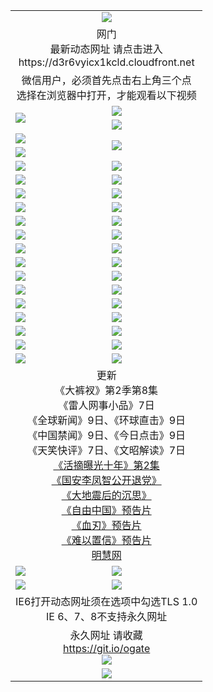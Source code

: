 ﻿<table>
  <tr></tr>
  <tr><td colspan=2 align=center><img src="https://cloud.githubusercontent.com/assets/11880933/13434984/f430fae2-e012-11e5-814f-c2df1e82b247.jpg" /></td></tr>
  <tr><td colspan=2 align=center>网门<br>最新动态网址 请点击进入
<br>https://d3r6vyicx1kcld.cloudfront.net
    </td>
  </tr>
  <tr>
    <td colspan=2 align=center>微信用户，必须首先点击右上角三个点<br>选择在浏览器中打开，才能观看以下视频</td>
  </tr>
  <tr>
    <td rowspan=2><a href="https://d3r6vyicx1kcld.cloudfront.net/ogUP.aspx?name=11DKC.mp4&count=T:2,2:8,1:16&from=github" target="_blank"><img src="https://d3r6vyicx1kcld.cloudfront.net/Up/11DKC1.jpg" /></a></td> 
    <td><div><a href="https://d3r6vyicx1kcld.cloudfront.net/ogUP.aspx?name=LRWS.mp4&count=7B:9,6B:44,5A:10,5B:35,4A:14,4B:19,3A:10,3B:26,2A:16,2B:21,1A:23,1B:29&current=7B:9" target="_blank"><img src="https://d3r6vyicx1kcld.cloudfront.net/Up/LRWS.jpg" /></a></td>
   </tr>
  <tr>
    <td><a href="https://d3r6vyicx1kcld.cloudfront.net/ogNiceVedio.aspx" target="_blank"><img src="https://d3r6vyicx1kcld.cloudfront.net/Up/TGKDY.jpg" /></a></td>
  </tr>
  <tr>
    <td><a href="https://d3r6vyicx1kcld.cloudfront.net/ogUP.aspx?name=JQR.mp4&count=2" target="_blank"><img src="https://d3r6vyicx1kcld.cloudfront.net/Up/JQR.jpg" /></a></td>   
    <td rowspan=2><a href="https://d3r6vyicx1kcld.cloudfront.net/ogUP.aspx?name=JP.mp4&count=9" target="_blank"><img src="https://d3r6vyicx1kcld.cloudfront.net/Up/JP.jpg" /></td>
  </tr>
  <tr>
    <td><a href="https://d3r6vyicx1kcld.cloudfront.net/ogUP.aspx?name=WH.mp4" target="_blank"><img src="https://d3r6vyicx1kcld.cloudfront.net/Up/WH.jpg" /></a></td>
  </tr>
  <tr>
    <td><a href="https://d3r6vyicx1kcld.cloudfront.net/ogUP.aspx?name=SSZJ.mp4&count=480P:9,S:2" target="_blank"><img src="https://d3r6vyicx1kcld.cloudfront.net/Up/SSZJ.jpg" /></a></td>
    <td><a href="https://d3r6vyicx1kcld.cloudfront.net/ogUP.aspx?name=ZY.mp4&count=2015:16" target="_blank"><img src="https://d3r6vyicx1kcld.cloudfront.net/Up/ZY.jpg" /></a</td>
  </tr>
  <tr>
    <td><a href="https://d3r6vyicx1kcld.cloudfront.net/ogUP.aspx?name=XTFY.mp4&count=B:2,A:24" target="_blank"><img src="https://d3r6vyicx1kcld.cloudfront.net/Up/XTFY.jpg" /></a></td>
    <td><a href="https://d3r6vyicx1kcld.cloudfront.net/ogUP.aspx?name=1XQK.mp4&count=13" target="_blank"><img src="https://d3r6vyicx1kcld.cloudfront.net/Up/1XQK.jpg" /></a</td>
  </tr>
  <tr>
    <td><a href="https://d3r6vyicx1kcld.cloudfront.net/ogUP.aspx?name=1LYF.mp4&count=2" target="_blank"><img src="https://d3r6vyicx1kcld.cloudfront.net/Up/1LYF0.jpg" /></a></td>
    <td><a href="https://d3r6vyicx1kcld.cloudfront.net/ogUP.aspx?name=1ZGC.mp4&count=6" target="_blank"><img src="https://d3r6vyicx1kcld.cloudfront.net/Up/1ZGC0.jpg" /></a></td>
  </tr>
  <tr>
    <td><a href="https://d3r6vyicx1kcld.cloudfront.net/ogUP.aspx?name=1ZKM.mp4&count=3&current=3" target="_blank"><img src="https://d3r6vyicx1kcld.cloudfront.net/Up/1ZKM0.jpg" /></a></td>  
    <td><a href="https://d3r6vyicx1kcld.cloudfront.net/ogUP.aspx?name=1WWY.mp4&count=6&current=6" target="_blank"><img src="https://d3r6vyicx1kcld.cloudfront.net/Up/1WWY0.jpg" /></a></td>
  </tr>
  <tr>
    <td><a href="https://d3r6vyicx1kcld.cloudfront.net/ogUP.aspx?name=10JGY.mp4&count=3" target="_blank"><img src="https://d3r6vyicx1kcld.cloudfront.net/Up/10JGY0.jpg" /></a></td>
    <td><a href="https://d3r6vyicx1kcld.cloudfront.net/ogUP.aspx?name=10CYS.mp4&count=2" target="_blank"><img src="https://d3r6vyicx1kcld.cloudfront.net/Up/10CYS0.jpg" /></a></td>
  </tr>
  <tr>
    <td><a href="https://d3r6vyicx1kcld.cloudfront.net/ogUP.aspx?name=4SQQ.mp4&count=201603:7,201602:20,201601:21&current=201603:7" target="_blank"><img src="https://d3r6vyicx1kcld.cloudfront.net/Up/4SQQ0.jpg"/></a></td>
    <td><a href="https://d3r6vyicx1kcld.cloudfront.net/ogUP.aspx?name=4SHQ.mp4&count=201603:9,201602:27,201601:28&current=201603:9" target="_blank"><img src="https://d3r6vyicx1kcld.cloudfront.net/Up/4SHQ0.jpg"/></a></td>
  </tr>
  <tr>
    <td><a href="https://d3r6vyicx1kcld.cloudfront.net/ogUP.aspx?name=4SZG.mp4&count=201603:8,201602:21,201601:23&current=201603:8" target="_blank"><img src="https://d3r6vyicx1kcld.cloudfront.net/Up/4SZG0.jpg"/></a></td>
    <td><a href="https://d3r6vyicx1kcld.cloudfront.net/ogUP.aspx?name=4SDJ.mp4&count=201603A:8,201603B:5,201602A:24,201602B:7,201601A:48,201601B:6&current=201603A:8" target="_blank"><img src="https://d3r6vyicx1kcld.cloudfront.net/Up/4SDJ0.jpg"/></a></td>
  </tr>
  <tr>
    <td><a href="https://d3r6vyicx1kcld.cloudfront.net/ogUP.aspx?name=4SGX.mp4&count=201603:1&current=201603:1" target="_blank"><img src="https://d3r6vyicx1kcld.cloudfront.net/Up/4SGX0.jpg"/></a></td>
    <td><a href="https://d3r6vyicx1kcld.cloudfront.net/ogUP.aspx?name=4SHD.mp4&count=201603:3&current=201603:1" target="_blank"><img src="https://d3r6vyicx1kcld.cloudfront.net/Up/4SHD0.jpg"/></a></td>
  </tr>
  <tr>
    <td><a href="https://d3r6vyicx1kcld.cloudfront.net/ogUP.aspx?name=4CTX.mp4&count=201603:2,201602:3,201601:4&current=201603:2" target="_blank"><img src="https://d3r6vyicx1kcld.cloudfront.net/Up/4CTX0.jpg"/></a></td>
    <td><a href="https://d3r6vyicx1kcld.cloudfront.net/ogUP.aspx?name=4CWZ.mp4&count=201603:1,201602:4,201601:4&current=201603:1" target="_blank"><img src="https://d3r6vyicx1kcld.cloudfront.net/Up/4CWZ0.jpg"/></a></td>
  </tr>
  <tr>
    <td><a href="https://d3r6vyicx1kcld.cloudfront.net/onUP.aspx?name=https://d2t6x1lwzcff38.cloudfront.net/" target="_blank"><img src="https://d3r6vyicx1kcld.cloudfront.net/Up/0DTW.jpg"/></a></td>
    <td><a href="https://d3r6vyicx1kcld.cloudfront.net/onUP.aspx?name=https://d240ns8up8earz.cloudfront.net/acenter/" target="_blank"><img src="https://d3r6vyicx1kcld.cloudfront.net/Up/0TDW.jpg" /></a></td>
  </tr>
  <tr>
    <td><a href="https://d3r6vyicx1kcld.cloudfront.net/onUP.aspx?name=https://d4508d6vomz2p.cloudfront.net/gb/nsc413.htm" target="_blank"><img src="https://d3r6vyicx1kcld.cloudfront.net/Up/0DJY.jpg" /></a></td>
    <td><a href="https://d3r6vyicx1kcld.cloudfront.net/onUP.aspx?name=https://d3bxwq7vzudb5l.cloudfront.net/xtr/gb/prog204.html" target="_blank"><img src="https://d3r6vyicx1kcld.cloudfront.net/Up/0XTR.jpg" /></a></td>
  </tr>
  <tr>
    <td><a href="https://d3r6vyicx1kcld.cloudfront.net/onUP.aspx?name=https://d3aj00iefsmfgc.cloudfront.net/" target="_blank"><img src="https://d3r6vyicx1kcld.cloudfront.net/Up/0MHW.jpg" /></a></td>
    <td><a href="https://d3r6vyicx1kcld.cloudfront.net/onUP.aspx?name=https://d1lcj91uv80klr.cloudfront.net/" target="_blank"><img src="https://d3r6vyicx1kcld.cloudfront.net/Up/0ZJW.jpg" /></a></td>
  </tr>
  <tr>
    <td><a href="https://d3r6vyicx1kcld.cloudfront.net/ogUP.aspx?name=0FG.zip" target="_blank"><img src="https://d3r6vyicx1kcld.cloudfront.net/Up/0FG.jpg" /></a></td>
    <td><a href="https://d3r6vyicx1kcld.cloudfront.net/ogUP.aspx?name=0FGA.apk" target="_blank"><img src="https://d3r6vyicx1kcld.cloudfront.net/Up/0FGA.jpg" /></a></td>
  </tr>
  <tr>
    <td><a href="https://d3r6vyicx1kcld.cloudfront.net/ogUP.aspx?name=0U.zip" target="_blank"><img src="https://d3r6vyicx1kcld.cloudfront.net/Up/0U.jpg" /></a></td>
    <td><a href="https://d3r6vyicx1kcld.cloudfront.net/ogUP.aspx?name=0UA.apk" target="_blank"><img src="https://d3r6vyicx1kcld.cloudfront.net/Up/0UA.jpg" /></a></td>
  </tr>
  <tr>
    <td><a href="https://d3r6vyicx1kcld.cloudfront.net/ogUP.aspx?name=0iPPOTV.zip" target="_blank"><img src="https://d3r6vyicx1kcld.cloudfront.net/Up/0iPPOTV.jpg" /></a></td>
    <td><a href="https://d3r6vyicx1kcld.cloudfront.net/ogUP.aspx?name=0iNTD.apk" target="_blank"><img src="https://d3r6vyicx1kcld.cloudfront.net/Up/0iNTD.jpg" /></a></td>
  </tr>
  <tr>
    <td colspan=2 align=center>更新<br>
      《大裤衩》第2季第8集<br>
      《雷人网事小品》7日<br>
      《全球新闻》9日、《环球直击》9日<br>
      《中国禁闻》9日、《今日点击》9日<br>
      《天笑快评》7日、《文昭解读》7日<br>
      <a href="https://d3r6vyicx1kcld.cloudfront.net/ogUP.aspx?name=SSZJ.mp4&count=480P:9,S:2&current=S:2" target="_blank">《活摘曝光十年》第2集</a><br>
      <a href="https://d3r6vyicx1kcld.cloudfront.net/ogUP.aspx?name=4LFZ.mp4" target="_blank">《国安李凤智公开退党》</a><br>
      <a href="https://d3r6vyicx1kcld.cloudfront.net/ogUP.aspx?name=4DDZHDCS.mp4" target="_blank">《大地震后的沉思》</a><br>
      <a href="https://d3r6vyicx1kcld.cloudfront.net/ogUP.aspx?name=11ZYZG0.mp4" target="_blank">《自由中国》预告片</a><br>
      <a href="https://d3r6vyicx1kcld.cloudfront.net/ogUP.aspx?name=11XR.mp4" target="_blank">《血刃》预告片</a><br>
      <a href="https://d3r6vyicx1kcld.cloudfront.net/ogUP.aspx?name=11NYZX.mp4&count=2" target="_blank">《难以置信》预告片</a><br>
      <a href="https://d3r6vyicx1kcld.cloudfront.net/onUP.aspx?name=https://www.minghui.org/" target="_blank">明慧网</a></td>
    </td>
  </tr>
  <tr>
    <td><a href="https://d3r6vyicx1kcld.cloudfront.net/ogNice.aspx" target="_blank"><img src="https://d3r6vyicx1kcld.cloudfront.net/Up/0WCYY.jpg" /></a></td>
    <td><a href="https://d3r6vyicx1kcld.cloudfront.net/onCO.aspx?ob=600%E4%BA%8B%E7%89%A9&op=%E5%A2%9E%E5%88%A0%E6%94%B9&args=WH1~%23%E7%B1%BB%E5%9E%8B6%E6%96%B0%E9%97%BB%7c%23%E7%B1%BB%E5%9E%8B6%E8%AF%84%E8%AE%BA&mode=" target="_blank"><img src="https://d3r6vyicx1kcld.cloudfront.net/Up/0WZTT.jpg" /></a></td> 
  </tr>
  <tr>
    <td><a href="https://d3r6vyicx1kcld.cloudfront.net/ogDY.aspx" target="_blank"><img src="https://d3r6vyicx1kcld.cloudfront.net/Up/0FK.jpg" /></a></td>
    <td><a href="https://d3r6vyicx1kcld.cloudfront.net/ogST.aspx" target="_blank"><img src="https://d3r6vyicx1kcld.cloudfront.net/Up/0ST.jpg" /></a></td> 
  </tr>
  <tr>
    <td colspan=2 align=center>IE6打开动态网址须在选项中勾选TLS 1.0<br/>IE 6、7、8不支持永久网址<br/>
      <!--微信可扫描以下临时二维码<br/>https://bit.ly/1mBQHW8<br/><a href="https://d3r6vyicx1kcld.cloudfront.net/Up/0WMGDL3.png" target="_blank"><img src="https://d3r6vyicx1kcld.cloudfront.net/Up/0WMGD3.png"/></a><br-->
  </tr>
  <tr>
    <td colspan=2 align=center>永久网址 请收藏<br/><a href="https://git.io/ogate" target="_blank">https://git.io/ogate</a><br/><a href="https://d3r6vyicx1kcld.cloudfront.net/Up/0WMGDL2.png" target="_blank"><img src="https://d3r6vyicx1kcld.cloudfront.net/Up/0WMGD2.png"/></a></td>
  </tr>
  <tr>
    <td colspan=2 align=center><a href="https://d3r6vyicx1kcld.cloudfront.net/ogUP.aspx?name=0oGate.apk" target="_blank"><img src="https://d3r6vyicx1kcld.cloudfront.net/Up/0WMAZ.jpg" /></a></td>
  </tr>
  <!--tr>
    <td colspan=2 align=center>可能失效的动态网址
    </td>
  </tr-->
</table>
